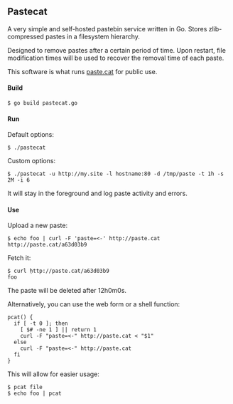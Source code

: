 ## Pastecat

A very simple and self-hosted pastebin service written in Go. Stores
zlib-compressed pastes in a filesystem hierarchy.

Designed to remove pastes after a certain period of time. Upon restart, file
modification times will be used to recover the removal time of each paste.

This software is what runs [paste.cat](http://paste.cat) for public use.

#### Build

	$ go build pastecat.go

#### Run

Default options:

	$ ./pastecat

Custom options:

	$ ./pastecat -u http://my.site -l hostname:80 -d /tmp/paste -t 1h -s 2M -i 6

It will stay in the foreground and log paste activity and errors.

#### Use

Upload a new paste:

	$ echo foo | curl -F 'paste=<-' http://paste.cat
	http://paste.cat/a63d03b9

Fetch it:

	$ curl ̣http://paste.cat/a63d03b9
	foo

The paste will be deleted after 12h0m0s.

Alternatively, you can use the web form or a shell function:

	pcat() {
	  if [ -t 0 ]; then
	    [ $# -ne 1 ] || return 1
	    curl -F "paste=<-" http://paste.cat < "$1"
	  else
	    curl -F "paste=<-" http://paste.cat
	  fi
	}

This will allow for easier usage:

	$ pcat file
	$ echo foo | pcat
